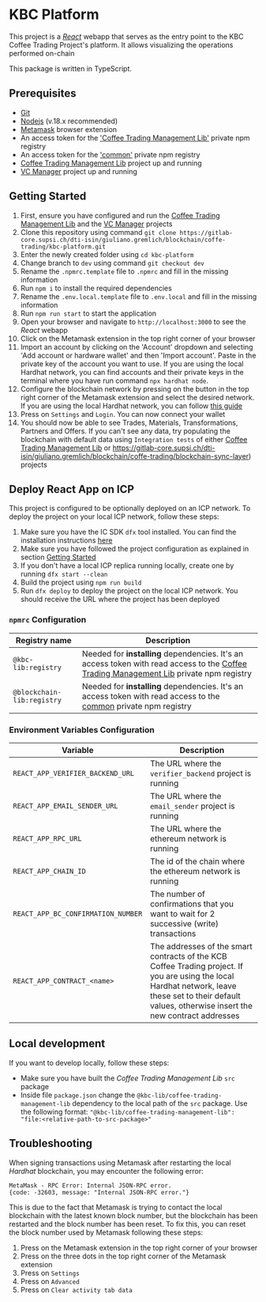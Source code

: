 # KBC Platform

This project is a [_React_](https://reactjs.org/) webapp that serves as the entry point to the KBC Coffee Trading Project's platform. It allows visualizing the operations performed on-chain

This package is written in TypeScript.

## Prerequisites

- [Git](https://git-scm.com/)
- [Nodejs](https://nodejs.org/en) (v.18.x recommended)
- [Metamask](https://metamask.io/) browser extension
- An access token for the ['Coffee Trading Management Lib'](https://gitlab-core.supsi.ch/dti-isin/giuliano.gremlich/blockchain/one-lib-to-rule-them-all/coffee-trading-management-lib) private npm registry
- An access token for the ['common'](https://gitlab-core.supsi.ch/dti-isin/giuliano.gremlich/blockchain/one_lib_to_rule_them_all) private npm registry
- [Coffee Trading Management Lib](https://gitlab-core.supsi.ch/dti-isin/giuliano.gremlich/blockchain/one-lib-to-rule-them-all/coffee-trading-management-lib) project up and running
- [VC Manager](https://gitlab-core.supsi.ch/dti-isin/giuliano.gremlich/blockchain/coffe-trading/vc-manager) project up and running

## Getting Started

1. First, ensure you have configured and run the [Coffee Trading Management Lib](https://gitlab-core.supsi.ch/dti-isin/giuliano.gremlich/blockchain/one-lib-to-rule-them-all/coffee-trading-management-lib) and the [VC Manager](https://gitlab-core.supsi.ch/dti-isin/giuliano.gremlich/blockchain/coffe-trading/vc-manager) projects
2. Clone this repository using command `git clone https://gitlab-core.supsi.ch/dti-isin/giuliano.gremlich/blockchain/coffe-trading/kbc-platform.git`
3. Enter the newly created folder using `cd kbc-platform`
4. Change branch to `dev` using command `git checkout dev`
5. Rename the `.npmrc.template` file to `.npmrc` and fill in the missing information
6. Run `npm i` to install the required dependencies
7. Rename the `.env.local.template` file to `.env.local` and fill in the missing information
8. Run `npm run start` to start the application
9. Open your browser and navigate to `http://localhost:3000` to see the _React_ webapp
10. Click on the Metamask extension in the top right corner of your browser
11. Import an account by clicking on the 'Account' dropdown and selecting 'Add account or hardware wallet' and then 'Import account'. Paste in the private key of the account you want to use. If you are using the local Hardhat network, you can find accounts and their private keys in the terminal where you have run command `npx hardhat node`.
12. Configure the blockchain network by pressing on the button in the top right corner of the Metamask extension and select the desired network. If you are using the local Hardhat network, you can follow [this guide](https://support.chainstack.com/hc/en-us/articles/4408642503449-Using-MetaMask-with-a-Hardhat-node)
13. Press on `Settings` and `Login`. You can now connect your wallet
14. You should now be able to see Trades, Materials, Transformations, Partners and Offers. If you can't see any data, try populating the blockchain with default data using `Integration tests` of either [Coffee Trading Management Lib](https://gitlab-core.supsi.ch/dti-isin/giuliano.gremlich/blockchain/one-lib-to-rule-them-all/coffee-trading-management-lib) or https://gitlab-core.supsi.ch/dti-isin/giuliano.gremlich/blockchain/coffe-trading/blockchain-sync-layer) projects

## Deploy React App on ICP
This project is configured to be optionally deployed on an ICP network. To deploy the project on your local ICP network, follow these steps:
1. Make sure you have the IC SDK `dfx` tool installed. You can find the installation instructions [here](https://internetcomputer.org/docs/current/developer-docs/getting-started/install/)
2. Make sure you have followed the project configuration as explained in section [Getting Started](#getting-started)
3. If you don't have a local ICP replica running locally, create one by running `dfx start --clean`
4. Build the project using `npm run build`
5. Run `dfx deploy` to deploy the project on the local ICP network. You should receive the URL where the project has been deployed

### `npmrc` Configuration
| Registry name              | Description                                                                                                                                                                                                                                                          |
|----------------------------|----------------------------------------------------------------------------------------------------------------------------------------------------------------------------------------------------------------------------------------------------------------------|
| `@kbc-lib:registry`        | Needed for **installing** dependencies. It's an access token with read access to the [Coffee Trading Management Lib](https://gitlab-core.supsi.ch/dti-isin/giuliano.gremlich/blockchain/one-lib-to-rule-them-all/coffee-trading-management-lib) private npm registry |
| `@blockchain-lib:registry` | Needed for **installing** dependencies. It's an access token with read access to the [common](https://gitlab-core.supsi.ch/dti-isin/giuliano.gremlich/blockchain/one_lib_to_rule_them_all) private npm registry                                                      |

### Environment Variables Configuration
| Variable                         | Description                                                                                                                                                                                              |
|----------------------------------|----------------------------------------------------------------------------------------------------------------------------------------------------------------------------------------------------------|
| `REACT_APP_VERIFIER_BACKEND_URL` | The URL where the `verifier_backend` project is running                                                                                                                                                  |
| `REACT_APP_EMAIL_SENDER_URL`     | The URL where the `email_sender` project is running                                                                                                                                                      |
| `REACT_APP_RPC_URL`              | The URL where the ethereum network is running                                                                                                                                                            |
| `REACT_APP_CHAIN_ID`             | The id of the chain where the ethereum network is running                                                                                                                                                |
| `REACT_APP_BC_CONFIRMATION_NUMBER`| The number of confirmations that you want to wait for 2 successive (write) transactions                                                                                                                  |
| `REACT_APP_CONTRACT_<name>`      | The addresses of the smart contracts of the KCB Coffee Trading project. If you are using the local Hardhat network, leave these set to their default values, otherwise insert the new contract addresses |

## Local development
If you want to develop locally, follow these steps:
- Make sure you have built the _Coffee Trading Management Lib_ `src` package
- Inside file `package.json` change the `@kbc-lib/coffee-trading-management-lib` dependency to the local path of the `src` package. Use the following format: `"@kbc-lib/coffee-trading-management-lib": "file:<relative-path-to-src-package>"`

## Troubleshooting
When signing transactions using Metamask after restarting the local _Hardhat_ blockchain, you may encounter the following error:
```
MetaMask - RPC Error: Internal JSON-RPC error. 
{code: -32603, message: "Internal JSON-RPC error."}
```
This is due to the fact that Metamask is trying to contact the local blockchain with the latest known block number, but the blockchain has been restarted and the block number has been reset.
To fix this, you can reset the block number used by Metamask following these steps:
1. Press on the Metamask extension in the top right corner of your browser
2. Press on the three dots in the top right corner of the Metamask extension
3. Press on `Settings`
4. Press on `Advanced`
5. Press on `Clear activity tab data`
